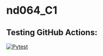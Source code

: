 # nd064_C1

## Testing GitHub Actions: 
[![Pytest](https://github.com/guillermo-ampie/nd064_course_1/actions/workflows/pytest.yml/badge.svg)](https://github.com/guillermo-ampie/nd064_course_1/actions/workflows/pytest.yml)
